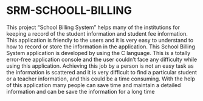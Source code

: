 # SRM-SCHOOLL-BILLING
This project “School Billing System” helps many of the institutions for keeping a record of the student information and student fee information. This application is friendly to the users and it is very easy to understand to how to record or store the information in the application. This School Billing System application is developed by using the C language. This is a totally error-free application console and the user couldn’t face any difficulty while using this application. Achieving this job by a person is not an easy task as the information is scattered and it is very difficult to find a particular student or a teacher information, and this could be a time consuming. With the help of this application many people can save time and maintain a detailed information and can be save the information for a long time
